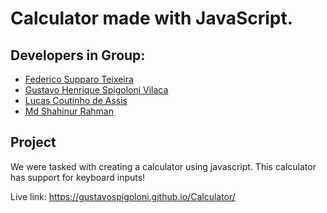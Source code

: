 # Calculator made with JavaScript.

## Developers in Group:

- [Federico Supparo Teixeira](https://github.com/Fedestfedest)
- [Gustavo Henrique Spigoloni Vilaca](https://github.com/gustavospigoloni)
- [Lucas Coutinho de Assis](https://github.com/lcassis10)
- [Md Shahinur Rahman](https://github.com/shahinator)



## Project

We were tasked with creating a calculator using javascript. This calculator has support for keyboard inputs!

Live link: https://gustavospigoloni.github.io/Calculator/
